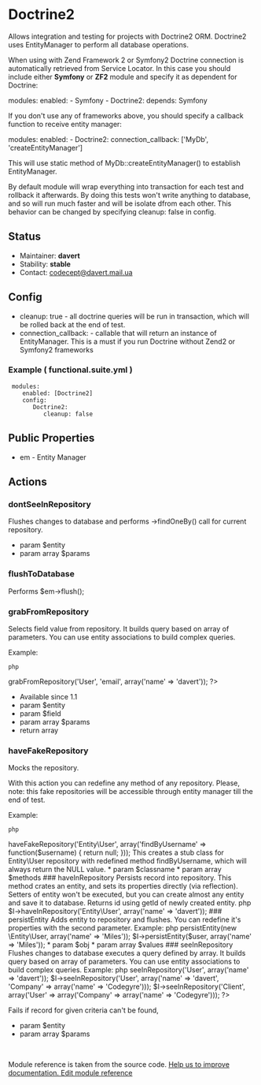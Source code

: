 # Doctrine2


Allows integration and testing for projects with Doctrine2 ORM.
Doctrine2 uses EntityManager to perform all database operations.

When using with Zend Framework 2 or Symfony2 Doctrine connection is automatically retrieved from Service Locator.
In this case you should include either **Symfony** or **ZF2** module and specify it as dependent for Doctrine:

   
modules:
    enabled:
        - Symfony
        - Doctrine2:
            depends: Symfony
   

If you don't use any of frameworks above, you should specify a callback function to receive entity manager:

   
modules:
    enabled:
        - Doctrine2:
            connection_callback: ['MyDb', 'createEntityManager']

   

This will use static method of  MyDb::createEntityManager()  to establish EntityManager.

By default module will wrap everything into transaction for each test and rollback it afterwards. By doing this
tests won't write anything to database, and so will run much faster and will be isolate dfrom each other.
This behavior can be changed by specifying  cleanup: false  in config.

## Status

* Maintainer: **davert**
* Stability: **stable**
* Contact: codecept@davert.mail.ua

## Config

* cleanup: true - all doctrine queries will be run in transaction, which will be rolled back at the end of test.
* connection_callback: - callable that will return an instance of EntityManager. This is a must if you run Doctrine without Zend2 or Symfony2 frameworks

 ### Example ( functional.suite.yml )

     modules:
        enabled: [Doctrine2]
        config:
           Doctrine2:
              cleanup: false

## Public Properties

*  em  - Entity Manager


## Actions

### dontSeeInRepository
 
Flushes changes to database and performs ->findOneBy() call for current repository.

 *  param  $entity
 *  param array  $params


### flushToDatabase
 
Performs $em->flush();


### grabFromRepository
 
Selects field value from repository.
It builds query based on array of parameters.
You can use entity associations to build complex queries.

Example:

    php
<?php
$email = $I->grabFromRepository('User', 'email', array('name' => 'davert'));
?>
   

 *  Available since  1.1
 *  param  $entity
 *  param  $field
 *  param array  $params
 *  return  array


### haveFakeRepository
 
Mocks the repository.

With this action you can redefine any method of any repository.
Please, note: this fake repositories will be accessible through entity manager till the end of test.

Example:

    php
<?php

$I->haveFakeRepository('Entity\User', array('findByUsername' => function($username) {  return null; }));

   

This creates a stub class for Entity\User repository with redefined method findByUsername,
which will always return the NULL value.

 *  param  $classname
 *  param array  $methods


### haveInRepository
 
Persists record into repository.
This method crates an entity, and sets its properties directly (via reflection).
Setters of entity won't be executed, but you can create almost any entity and save it to database.
Returns id using  getId  of newly created entity.

   php
$I->haveInRepository('Entity\User', array('name' => 'davert'));
   


### persistEntity
 
Adds entity to repository and flushes. You can redefine it's properties with the second parameter.

Example:

    php
<?php
$I->persistEntity(new \Entity\User, array('name' => 'Miles'));
$I->persistEntity($user, array('name' => 'Miles'));
   

 *  param  $obj
 *  param array  $values


### seeInRepository
 
Flushes changes to database executes a query defined by array.
It builds query based on array of parameters.
You can use entity associations to build complex queries.

Example:

    php
<?php
$I->seeInRepository('User', array('name' => 'davert'));
$I->seeInRepository('User', array('name' => 'davert', 'Company' => array('name' => 'Codegyre')));
$I->seeInRepository('Client', array('User' => array('Company' => array('name' => 'Codegyre')));
?>
   

Fails if record for given criteria can\'t be found,

 *  param  $entity
 *  param array  $params

<p>&nbsp;</p><div class="alert alert-warning">Module reference is taken from the source code. <a href="https://github.com/Codeception/Codeception/tree/2.2/src/Codeception/Module/Doctrine2.php">Help us to improve documentation. Edit module reference</a></div>
